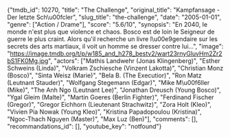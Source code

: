{"tmdb_id": 10270, "title": "The Challenge", "original_title": "Kampfansage - Der letzte Sch\u00fcler", "slug_title": "the-challenge", "date": "2005-01-01", "genre": ["Action / Drame"], "score": "5.6/10", "synopsis": "En 2040, le monde n'est plus que violence et chaos. Bosco est de loin le Seigneur de guerre le plus craint. Alors qu'il recherche un livre l\u00e9gendaire sur les secrets des arts martiaux, il voit un homme se dresser contre lui...", "image": "https://image.tmdb.org/t/p/w185_and_h278_bestv2/wart23rnyGluvHm2Zr2bS1FK0Mg.jpg", "actors": ["Mathis Landwehr (Jonas Klingenberg)", "Esther Schweins (Linda)", "Volkram Zschiesche (Vinzent Lakotta)", "Christian Monz (Bosco)", "Sinta Weisz (Marie)", "Bela B. (The Executior)", "Ron Matz (Leutnant Stauder)", "Wolfgang Stegemann (Edgar)", "Mike M\u00f6ller (Mike)", "The Anh Ngo (Leutnant Lee)", "Jonathan Dreusch (Young Bosco)", "Ygal Gleim (Malte)", "Martin Goeres (Berlin Fighter)", "Ferdinand Fischer (Gregor)", "Gregor Eichhorn (Lieutenant Strachwitz)", "Zora Holt (Kleo)", "Vivien Pia Nowak (Young Kleo)", "Kristina Papadopoulou (Kristina)", "Ngoc-Thach Nguyen (Master)", "Max Luz (Ben)"], "comments": [], "recommandations_id": [], "youtube_key": "notfound"}